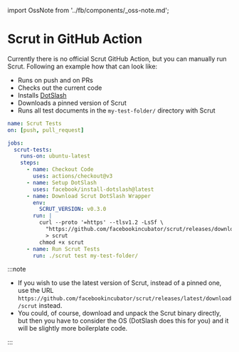 import OssNote from '../fb/components/_oss-note.md';

# Scrut in GitHub Action

<FbInternalOnly><OssNote /></FbInternalOnly>

Currently there is no official Scrut GitHub Action, but you can manually run Scrut. Following an example how that can look like:
- Runs on push and on PRs
- Checks out the current code
- Installs [DotSlash](/docs/integration/dotslash/)
- Downloads a pinned version of Scrut
- Runs all test documents in the `my-test-folder/` directory with Scrut

```yaml title=".github/workflows/scrut-tests.yml" showLineNumbers
name: Scrut Tests
on: [push, pull_request]

jobs:
  scrut-tests:
    runs-on: ubuntu-latest
    steps:
      - name: Checkout Code
        uses: actions/checkout@v3
      - name: Setup DotSlash
        uses: facebook/install-dotslash@latest
      - name: Download Scrut DotSlash Wrapper
        env:
          SCRUT_VERSION: v0.3.0
        run: |
          curl --proto '=https' --tlsv1.2 -LsSf \
            "https://github.com/facebookincubator/scrut/releases/download/$SCRUT_VERSION/scrut" \
            > scrut
          chmod +x scrut
      - name: Run Scrut Tests
        run: ./scrut test my-test-folder/
```

:::note

- If you wish to use the latest version of Scrut, instead of a pinned one, use the URL `https://github.com/facebookincubator/scrut/releases/latest/download/scrut` instead.
- You could, of course, download and unpack the Scrut binary directly, but then you have to consider the OS (DotSlash does this for you) and it will be slightly more boilerplate code.

:::
